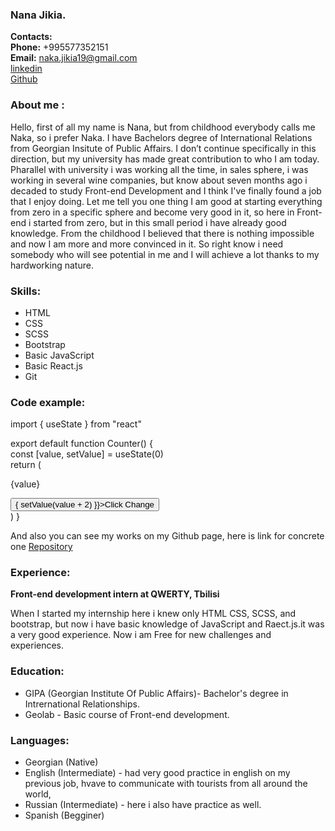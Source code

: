 

### Nana Jikia.   
__Contacts:__  
__Phone:__ +995577352151  
__Email:__ naka.jikia19@gmail.com  
[linkedin](https://www.linkedin.com/in/naka-jikia-a40b201b6/)  
[Github](https://github.com/Naka1910)  
### About me :  

Hello, first of all my name is Nana, but from  childhood everybody calls me Naka, so i prefer Naka. I have Bachelors degree of International Relations from Georgian Insitute of Public Affairs.  I don’t continue specifically in this direction, but my university has made great contribution to who I am today.  Pharallel with university i was working all the time, in sales sphere, i was working in several wine companies, but know about seven months ago i decaded to study Front-end Development and  I think I've finally found a job that I enjoy doing. Let me tell you one thing I am good at starting everything from zero in a specific  sphere  and become very good in it, so here in Front-end i started from zero, but in this small period i have already good knowledge. From the childhood I believed that there is nothing impossible and now I am more and more convinced in it. So right know i need somebody who will see potential in me and I will achieve a lot thanks to my hardworking nature.  

### __Skills:__  
 - HTML
 - CSS 
 - SCSS
 - Bootstrap
 - Basic JavaScript
 - Basic React.js
 - Git  
 

### __Code example:__  

import { useState } from "react"

export default function Counter() {  
const [value, setValue] = useState(0)  
return (  
<div>  
<p> {value} </p>   
<button onClick={() => { setValue(value + 2) }}>Click Change</button>  
</div>  
  )  
}    

And also you can see my works on my Github page, here is link for concrete one [Repository](https://github.com/Naka1910/router)   

### __Experience:__ 
__Front-end development intern at QWERTY, Tbilisi__   
 
When I started my internship here i knew only HTML CSS, SCSS, and bootstrap, but now i have basic knowledge of JavaScript and Raect.js.it was a very good experience. Now i am Free for new challenges and experiences.  
### __Education:__
 - GIPA (Georgian Institute Of Public Affairs)- Bachelor's degree in Intrernational Relationships.
 - Geolab - Basic course of Front-end development.   

### __Languages:__
 - Georgian (Native)
 - English (Intermediate) - had very good practice in english on my previous job, hvave to communicate with tourists from all around the world, 
 - Russian (Intermediate) - here i also have practice as well. 
 - Spanish (Begginer)
 
